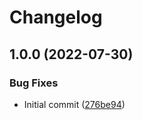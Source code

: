 # Changelog

## 1.0.0 (2022-07-30)


### Bug Fixes

* Initial commit ([276be94](https://github.com/jacobsvante/setup-age-action/commit/276be945118eefa1525c766d512ca3beba09b27e))

